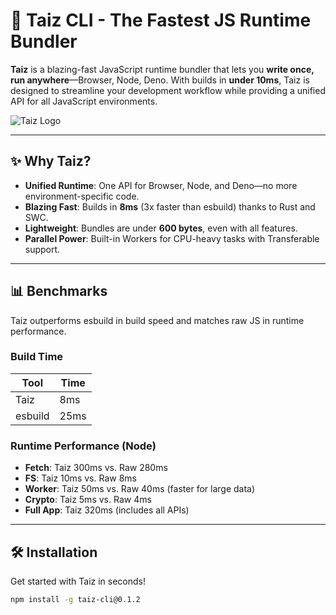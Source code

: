 # 🚀 Taiz CLI - The Fastest JS Runtime Bundler

**Taiz** is a blazing-fast JavaScript runtime bundler that lets you **write once, run anywhere**—Browser, Node, Deno. With builds in **under 10ms**, Taiz is designed to streamline your development workflow while providing a unified API for all JavaScript environments.

![Taiz Logo](https://via.placeholder.com/150x50.png?text=Taiz) <!-- Replace with actual logo if available -->

---

## ✨ Why Taiz?

- **Unified Runtime**: One API for Browser, Node, and Deno—no more environment-specific code.
- **Blazing Fast**: Builds in **8ms** (3x faster than esbuild) thanks to Rust and SWC.
- **Lightweight**: Bundles are under **600 bytes**, even with all features.
- **Parallel Power**: Built-in Workers for CPU-heavy tasks with Transferable support.

---

## 📊 Benchmarks

Taiz outperforms esbuild in build speed and matches raw JS in runtime performance.

### Build Time
| Tool      | Time  |
|-----------|-------|
| Taiz      | 8ms   |
| esbuild   | 25ms  |

### Runtime Performance (Node)
- **Fetch**: Taiz 300ms vs. Raw 280ms
- **FS**: Taiz 10ms vs. Raw 8ms
- **Worker**: Taiz 50ms vs. Raw 40ms (faster for large data)
- **Crypto**: Taiz 5ms vs. Raw 4ms
- **Full App**: Taiz 320ms (includes all APIs)

---

## 🛠️ Installation

Get started with Taiz in seconds!

```bash
npm install -g taiz-cli@0.1.2